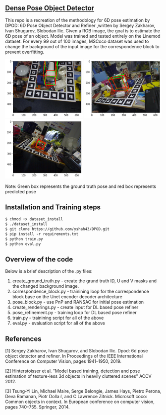 ## [Dense Pose Object Detector](https://arxiv.org/abs/1902.11020)

This repo is a recreation of the methodology for 6D pose estimation by  DPOD: 6D Pose Object Detector and Refiner ,written by Sergey Zakharov, Ivan Shugurov, Slobodan Ilic.
Given a RGB image, the goal is to estimate the 6D pose of an object.
Model was trained and tested entirely on the Linemod dataset. For every 99 out of 100 images, MSCoco dataset was used to change the background of the input image for the correspondence block to prevent overfitting.

<p >
  <img width = 250 src="demo_results/demo1.png">
  <img width = 250 src="demo_results/demo2.png">
  <img width = 250 src="demo_results/demo3.png">
  
  Note: Green box represents the ground truth pose and red box represents predicted pose
</p>


## Installation and Training steps

```
$ chmod +x dataset_install
$ ./dataset_install
$ git clone https://github.com/yshah43/DPOD.git
$ pip install -r requirements.txt
$ python train.py
$ python eval.py

```

## Overview of the code

Below is a brief description of the .py files:
1. create_ground_truth.py - create the grund truth ID, U and V masks and the changed background image.
2. correspondence_block.py - trainining loop for the correspondence block base on the Unet encoder decoder architecture
3. pose_block.py - use PnP and RANSAC for initial pose estimation
4. create_renderings.py - create input for DL based pose refiner
5. pose_refinement.py - training loop for DL based pose refiner
6. train.py - trainining script for all of the above
7. eval.py - evaluation script for all of the above

## References

[1] Sergey Zakharov, Ivan Shugurov, and Slobodan Ilic. Dpod: 6d pose object detector and refiner. In Proceedings of the IEEE International Conference on Computer Vision, pages 1941–1950, 2019.

[2] Hinterstoisser et al. "Model based training, detection and pose estimation of texture-less 3d objects in heavily cluttered scenes" ACCV 2012.

[3] Tsung-Yi Lin, Michael Maire, Serge Belongie, James Hays, Pietro Perona, Deva Ramanan, Piotr Dolla ́r, and C Lawrence Zitnick. Microsoft coco: Common objects in context. In European conference on computer vision, pages 740–755. Springer, 2014.
